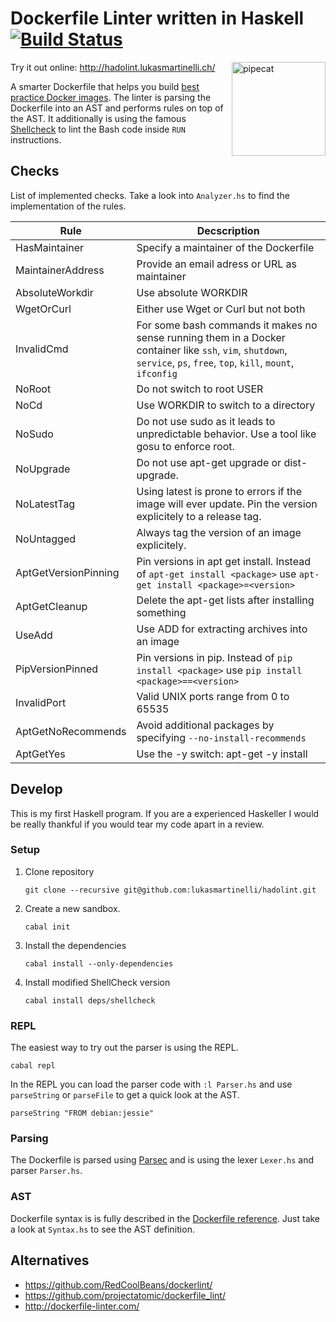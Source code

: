 # Dockerfile Linter written in Haskell [![Build Status](https://travis-ci.org/lukasmartinelli/hadolint.svg)](https://travis-ci.org/lukasmartinelli/hadolint)

<img align="right" alt="pipecat" width="150" src="http://hadolint.lukasmartinelli.ch/img/cat_container.png" />

Try it out online: http://hadolint.lukasmartinelli.ch/

A smarter Dockerfile that helps you build [best practice Docker images](https://docs.docker.com/engine/articles/dockerfile_best-practices/).
The linter is parsing the Dockerfile into an AST and performs rules on top of the AST. 
It additionally is using the famous [Shellcheck](https://github.com/koalaman/shellcheck) to lint the Bash
code inside `RUN` instructions.

## Checks

List of implemented checks. Take a look into `Analyzer.hs` to find the implementation of the rules.

|  Rule                |  Decscription
| -------------------- | ----------------------------------------------------------------------------------------------------------------------------------------------------------------------- |
|  HasMaintainer       |  Specify a maintainer of the Dockerfile                                                                                                                                 |
| MaintainerAddress    |  Provide an email adress or URL as maintainer                                                                                                                           |
| AbsoluteWorkdir      |  Use absolute WORKDIR                                                                                                                                                   |
| WgetOrCurl           |  Either use Wget or Curl but not both                                                                                                                                   |
| InvalidCmd           |  For some bash commands it makes no sense running them in a Docker container like `ssh`, `vim`, `shutdown`, `service`, `ps`, `free`, `top`, `kill`, `mount`, `ifconfig` |
| NoRoot               |  Do not switch to root USER                                                                                                                                             |
| NoCd                 |  Use WORKDIR to switch to a directory                                                                                                                                   |
| NoSudo               |  Do not use sudo as it leads to unpredictable behavior. Use a tool like gosu to enforce root.                                                                           |
| NoUpgrade            |  Do not use apt-get upgrade or dist-upgrade.                                                                                                                            |
| NoLatestTag          |  Using latest is prone to errors if the image will ever update. Pin the version explicitely to a release tag.                                                           |
| NoUntagged           |  Always tag the version of an image explicitely.                                                                                                                        |
| AptGetVersionPinning |  Pin versions in apt get install. Instead of `apt-get install <package>` use `apt-get install <package>=<version>`                                                      |
| AptGetCleanup        |  Delete the apt-get lists after installing something                                                                                                                    |
| UseAdd               |  Use ADD for extracting archives into an image                                                                                                                          |
| PipVersionPinned     |  Pin versions in pip. Instead of `pip install <package>` use `pip install <package>==<version>`                                                                         |
| InvalidPort          |  Valid UNIX ports range from 0 to 65535                                                                                                                                 |
| AptGetNoRecommends   |  Avoid additional packages by specifying `--no-install-recommends`                                                                                                        |
| AptGetYes            |  Use the -y switch: apt-get -y install <package>                                                                                                                        |

## Develop

This is my first Haskell program. If you are a experienced Haskeller I would be really thankful
if you would tear my code apart in a review.

### Setup

1. Clone repository
    ```
    git clone --recursive git@github.com:lukasmartinelli/hadolint.git
    ```
2. Create a new sandbox.
    ```
    cabal init
    ```
3. Install the dependencies
    ```
    cabal install --only-dependencies
    ```
4. Install modified ShellCheck version
    ```
    cabal install deps/shellcheck
    ```

### REPL

The easiest way to try out the parser is using the REPL.

```
cabal repl
```

In the REPL you can load the parser code with `:l Parser.hs` and use `parseString` or `parseFile` to get a quick look at the AST.

```
parseString "FROM debian:jessie"
```

### Parsing

The Dockerfile is parsed using [Parsec](https://wiki.haskell.org/Parsec) and is using the lexer `Lexer.hs` and parser `Parser.hs`.

### AST

Dockerfile syntax is is fully described in the [Dockerfile reference](http://docs.docker.com/engine/reference/builder/).  Just take a look at `Syntax.hs` to see the AST definition.


## Alternatives

- https://github.com/RedCoolBeans/dockerlint/
- https://github.com/projectatomic/dockerfile_lint/
- http://dockerfile-linter.com/

